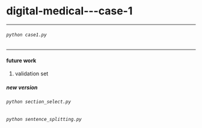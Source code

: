 # digital-medical---case-1
---
###### `python case1.py`
---
#### future work
1. validation set

##### new version #####

###### `python section_select.py`
###### `python sentence_splitting.py`

